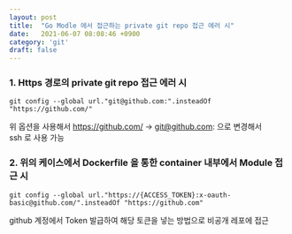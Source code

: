 ```yaml
---
layout: post
title:  "Go Modle 에서 접근하는 private git repo 접근 에러 시"
date:   2021-06-07 08:08:46 +0900
category: 'git'
draft: false
---
```


### 1. Https 경로의 private git repo 접근 에러 시

```
git config --global url."git@github.com:".insteadOf "https://github.com/"
```

위 옵션을 사용해서 https://github.com/ -> git@github.com:  으로 변경해서  
ssh 로 사용 가능


### 2. 위의 케이스에서 Dockerfile 을 통한 container 내부에서 Module 접근 시 

```
git config --global url."https://{ACCESS_TOKEN}:x-oauth-basic@github.com/".insteadOf "https://github.com"
```

github 계정에서 Token 발급하여 해당 토큰을 넣는 방법으로 비공개 레포에 접근


